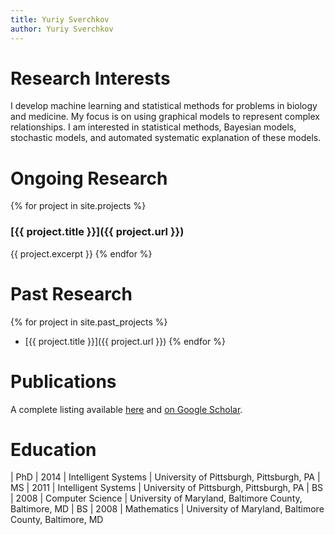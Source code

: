 ```yaml
---
title: Yuriy Sverchkov
author: Yuriy Sverchkov
---
```


# Research Interests

I develop machine learning and statistical methods for problems in biology and medicine.
My focus is on using graphical models to represent complex relationships.
I am interested in statistical methods, Bayesian models, stochastic models, and automated systematic explanation of these models.

# Ongoing Research

{% for project in site.projects %}
### [{{ project.title }}]({{ project.url }})
{{ project.excerpt }}
{% endfor %}

# Past Research

{% for project in site.past_projects %}
 * [{{ project.title }}]({{ project.url }})
{% endfor %}

# Publications

A complete listing available [here](https://www.ncbi.nlm.nih.gov/myncbi/yuriy.sverchkov.1/bibliography/public/) and [on Google Scholar](https://scholar.google.com/citations?user=sx6aKSUAAAAJ).

# Education

| PhD | 2014 | Intelligent Systems | University of Pittsburgh, Pittsburgh, PA
| MS  | 2011 | Intelligent Systems | University of Pittsburgh, Pittsburgh, PA
| BS  | 2008 | Computer Science    | University of Maryland, Baltimore County, Baltimore, MD
| BS  | 2008 | Mathematics         | University of Maryland, Baltimore County, Baltimore, MD
